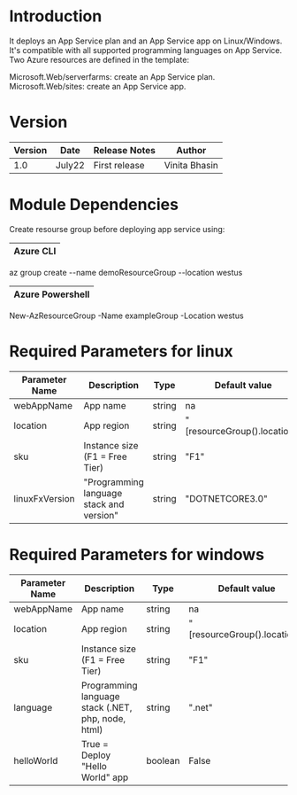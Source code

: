 # Introduction 
It deploys an App Service plan and an App Service app on Linux/Windows. It's compatible with all supported programming languages on App Service.
Two Azure resources are defined in the template:

Microsoft.Web/serverfarms: create an App Service plan.
Microsoft.Web/sites: create an App Service app.

# Version
| Version | Date | Release Notes | Author |
|---|---|---|---|
| 1.0 | July22 | First release | Vinita Bhasin |

# Module Dependencies
Create resourse group before deploying app service using:

| Azure CLI |
|---|
az group create --name demoResourceGroup --location westus

| Azure Powershell |
|---|
New-AzResourceGroup -Name exampleGroup -Location westus

# Required Parameters for linux 
| Parameter Name | Description | Type | Default value |
|---|---|---|---|
| webAppName | App name | string | na |
| location | App region | string | "[resourceGroup().location]" |
| sku | Instance size (F1 = Free Tier) | string | "F1" |
| linuxFxVersion | "Programming language stack and version" | string | "DOTNETCORE3.0" |

# Required Parameters for windows
| Parameter Name | Description | Type | Default value |
|---|---|---|---|
| webAppName | App name | string | na |
| location | App region | string | "[resourceGroup().location]" |
| sku | Instance size (F1 = Free Tier) | string | "F1" |
| language | Programming language stack (.NET, php, node, html) | string | ".net" |
| helloWorld | True = Deploy "Hello World" app | boolean | False |
